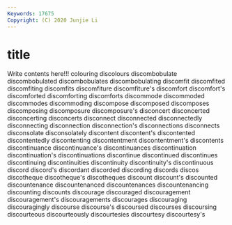 ```yaml
---
Keywords: 17675
Copyright: (C) 2020 Junjie Li
---
```


# title

Write contents here!!!
colouring 
discolours 
discombobulate
discombobulated 
discombobulates 
discombobulating 
discomfit 
discomfited 
discomfiting 
discomfits 
discomfiture 
discomfiture's 
discomfort
discomfort's 
discomforted 
discomforting 
discomforts 
discommode 
discommoded 
discommodes 
discommoding 
discompose 
discomposed
discomposes 
discomposing 
discomposure 
discomposure's 
disconcert 
disconcerted 
disconcerting 
disconcerts 
disconnect 
disconnected
disconnectedly 
disconnecting 
disconnection 
disconnection's 
disconnections 
disconnects 
disconsolate 
disconsolately 
discontent 
discontent's
discontented 
discontentedly 
discontenting 
discontentment 
discontentment's 
discontents 
discontinuance 
discontinuance's 
discontinuances 
discontinuation
discontinuation's 
discontinuations 
discontinue 
discontinued 
discontinues 
discontinuing 
discontinuities 
discontinuity 
discontinuity's 
discontinuous
discord 
discord's 
discordant 
discorded 
discording 
discords 
discos 
discotheque 
discotheque's 
discotheques
discount 
discount's 
discounted 
discountenance 
discountenanced 
discountenances 
discountenancing 
discounting 
discounts 
discourage
discouraged 
discouragement 
discouragement's 
discouragements 
discourages 
discouraging 
discouragingly 
discourse 
discourse's 
discoursed
discourses 
discoursing 
discourteous 
discourteously 
discourtesies 
discourtesy 
discourtesy's 
